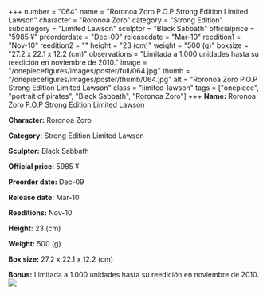 +++
number = "064"
name = "Roronoa Zoro P.O.P Strong Edition Limited Lawson"
character = "Roronoa Zoro"
category = "Strong Edition"
subcategory = "Limited Lawson"
sculptor = "Black Sabbath"
officialprice = "5985 ¥"
preorderdate = "Dec-09"
releasedate = "Mar-10"
reedition1 = "Nov-10"
reedition2 = ""
height = "23 (cm)"
weight = "500 (g)"
boxsize = "27.2 x 22.1 x 12.2 (cm)"
observations = "Limitada a 1.000 unidades hasta su reedición en noviembre de 2010."
image = "/onepiecefigures/images/poster/full/064.jpg"
thumb = "/onepiecefigures/images/poster/thumb/064.jpg"
alt = "Roronoa Zoro P.O.P Strong Edition Limited Lawson"
class = "limited-lawson"
tags = ["onepiece", "portrait of pirates", "Black Sabbath", "Roronoa Zoro"]
+++
**Name:** Roronoa Zoro P.O.P Strong Edition Limited Lawson

**Character:** Roronoa Zoro

**Category:** Strong Edition  Limited Lawson 

**Sculptor:** Black Sabbath

**Official price:** 5985 ¥

**Preorder date:** Dec-09

**Release date:** Mar-10

**Reeditions:** Nov-10

**Height:** 23 (cm)

**Weight:** 500 (g)

**Box size:** 27.2 x 22.1 x 12.2 (cm)

**Bonus:** Limitada a 1.000 unidades hasta su reedición en noviembre de 2010.
<img src="/onepiecefigures/images/poster/thumb/064.jpg">